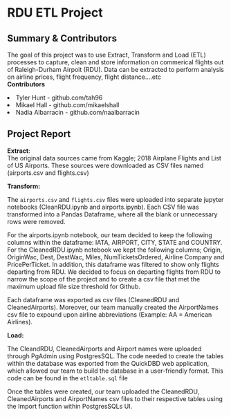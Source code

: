 # RDU ETL Project

## Summary & Contributors

The goal of this project was to use Extract, Transform and Load (ETL) processes to capture, clean and store information on commerical flights out of Raleigh-Durham Airpoit (RDU). Data can be extracted to perform analysis on airline prices, flight frequency, flight distance....etc<br>
<b>Contributors</b>
<br>
<li> Tyler Hunt - github.com/tah96 </li>
<li> Mikael Hall - github.com/mikaelshall</li>
<li> Nadia Albarracin - github.com/naalbarracin </li>

## Project Report

<b>Extract</b>:
<br>
The original data sources came from Kaggle; 2018 Airplane Flights and List of US Airports. These sources were downloaded as CSV files named (airports.csv and flights.csv) 

<b>Transform:</b><br>

The `airports.csv` and `flights.csv` files were uploaded into separate jupyter notebooks (CleanRDU.ipynb and airports.ipynb). Each CSV file was transformed into a Pandas Dataframe, where all the blank or unnecessary rows  were removed.<br>

For the airports.ipynb notebook, our team decided to keep the following columns within the dataframe: IATA, AIRPORT, CITY, STATE and COUNTRY. For the CleanedRDU.ipynb notebook we kept the following columns; Origin, OriginWac, Dest, DestWac, Miles, NumTicketsOrdered, Airline Company and PricePerTicket. In addition, this dataframe was filtered to show only flights departing from RDU. We decided to focus on departing flights from RDU to narrow the scope of the project and to create a csv file that met the maximum upload file size threshold for Github.<br>

Each dataframe was exported as csv files (CleanedRDU and CleanedAirports). Moreover, our team manually created the AirportNames csv file to expound upon airline abbreviations (Example: AA = American Airlines).<br>

<b>Load:</b><br>

The CleandRDU, CleanedAirports and Airport names were uploaded through PgAdmin using PostgresSQL. The code needed to create the tables within the database was exported from the QuickDBD web application, which allowed our team to build the database in a user-friendly format. This code can be found in the `etltable.sql` file

Once the tables were created, our team uploaded the CleanedRDU, CleanedAirports and AirportNames csv files to their respective tables using the Import function within PostgresSQLs UI.

